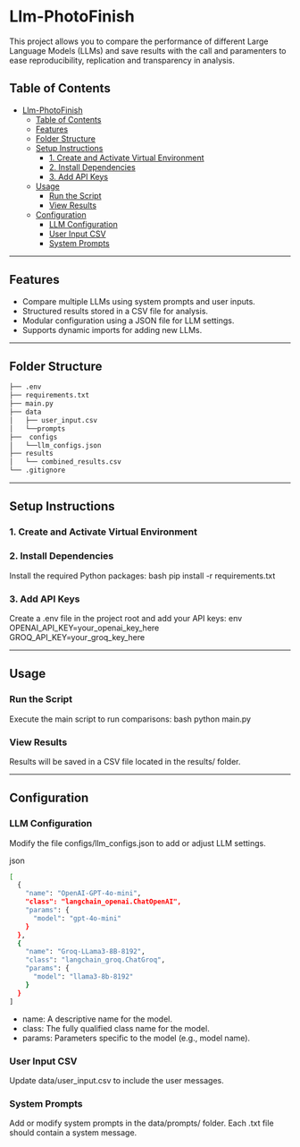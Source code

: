 # Llm-PhotoFinish

This project allows you to compare the performance of different Large Language Models (LLMs) and save results with the call and paramenters to ease reproducibility, replication and transparency in analysis.

## Table of Contents
- [Llm-PhotoFinish](#llm-showdown)
  - [Table of Contents](#table-of-contents)
  - [Features](#features)
  - [Folder Structure](#folder-structure)
  - [Setup Instructions](#setup-instructions)
    - [1. Create and Activate Virtual Environment](#1-create-and-activate-virtual-environment)
    - [2. Install Dependencies](#2-install-dependencies)
    - [3. Add API Keys](#3-add-api-keys)
  - [Usage](#usage)
    - [Run the Script](#run-the-script)
    - [View Results](#view-results)
  - [Configuration](#configuration)
    - [LLM Configuration](#llm-configuration)
    - [User Input CSV](#user-input-csv)
    - [System Prompts](#system-prompts)
---

## Features
- Compare multiple LLMs using system prompts and user inputs.
- Structured results stored in a CSV file for analysis.
- Modular configuration using a JSON file for LLM settings.
- Supports dynamic imports for adding new LLMs.

---

## Folder Structure
```bash
├── .env                 
├── requirements.txt     
├── main.py              
├── data                 
│   ├── user_input.csv    
│   └──prompts           
├──  configs
│   └──llm_configs.json
├── results
│   └── combined_results.csv
└── .gitignore
```

---

## Setup Instructions

### 1. Create and Activate Virtual Environment
     
### 2. Install Dependencies

Install the required Python packages:
bash
pip install -r requirements.txt


### 3. Add API Keys

Create a .env file in the project root and add your API keys:
env
OPENAI_API_KEY=your_openai_key_here
GROQ_API_KEY=your_groq_key_here


---

## Usage

### Run the Script

Execute the main script to run comparisons:
bash
python main.py


### View Results

Results will be saved in a CSV file located in the results/ folder.

---

## Configuration

### LLM Configuration

Modify the file configs/llm_configs.json to add or adjust LLM settings.


json
```bash
[
  {
    "name": "OpenAI-GPT-4o-mini",
    "class": "langchain_openai.ChatOpenAI",
    "params": {
      "model": "gpt-4o-mini"
    }
  },
  {
    "name": "Groq-LLama3-8B-8192",
    "class": "langchain_groq.ChatGroq",
    "params": {
      "model": "llama3-8b-8192"
    }
  }
]
```

- name: A descriptive name for the model.
- class: The fully qualified class name for the model.
- params: Parameters specific to the model (e.g., model name).

### User Input CSV

Update data/user_input.csv to include the user messages.


### System Prompts

Add or modify system prompts in the data/prompts/ folder. Each .txt file should contain a system message.

